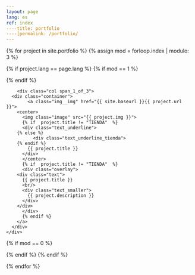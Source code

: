 ```yaml
---
layout: page
lang: es
ref: index
----title: portfolio
----[permalink: /portfolio/
---
```


{% for project in site.portfolio %}
{% assign mod = forloop.index | modulo: 3 %}

{% if project.lang == page.lang %}
{% if mod  == 1 %}
<div class="section group">
{% endif %}

        <div class="col span_1_of_3">
	  <div class="container">
            <a class="img__img" href="{{ site.baseurl }}{{ project.url }}">
	    <center>
	      <img class="image" src="{{ project.img }}">
	      {% if  project.title != "TIENDA"  %}
	      <div class="text_underline">
		{% else %}
              <div class="text_underline_tienda">
		{% endif %}
	    	{{ project.title }}
 	      </div>
	      </center>
	      {% if  project.title != "TIENDA"  %}
	      <div class="overlay">
		<div class="text">
		  {{ project.title }}
		  <br/>
		  <div class="text_smaller">
		    {{ project.description }}
		  </div>
		</div>
	      </div>
	      {% endif %}
	    </a>
	  </div>
	</div>
{% if mod == 0 %}
</div>
{% endif %}
{% endif %}

{% endfor %}
